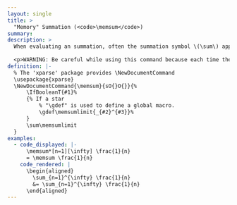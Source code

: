 ```yaml
---
layout: single
title: >
  "Memory" Summation (<code>\memsum</code>)
summary: 
description: >
  When evaluating an summation, often the summation symbol \(\sum\) appears with the same limits repeatedly. A "memory" command <code>\memsum</code> allows for the limits to be typed once when the summation first appears and omitted thereafter. In particular, there are two versions of <code>\memsum</code>: a starred version <code>\memsum*[&lt;lower limit&gt;][&lt;upper limit&gt;]</code> records the lower limit <code>&lt;lower limit&gt;</code> and the upper limit <code>&lt;lower limit&gt;</code> into memory. From then on, the unstarred version <code>\memsum</code> will insert a summation with the recorded limits. In addition to saving time typing, <code>\memsum</code> simplifies the LaTeX code, so it is easier to edit and find mistakes. 
  
  <p>WARNING: Be careful while using this command because each time the starred version is called, it changes the definition for all of the unstarred versions until the next starred version. Thus, if you add <code>\memsum*</code> into the middle of text where you are already using  <code>\memsum</code> with a different definition, you can unintentionally change the rendered equations. For this reason, I restrict the usage of each remembered command to a single equation.</p>
definition: |- 
  % The 'xparse' package provides \NewDocumentCommand
  \usepackage{xparse}
  \NewDocumentCommand{\memsum}{sO{}O{}}{%
      \IfBooleanT{#1}%
      {% If a star
          % "\gdef" is used to define a global macro.
          \gdef\memsumlimit{_{#2}^{#3}}%
      }
      \sum\memsumlimit
  }
examples:
  - code_displayed: |-
      \memsum*[n=1][\infty] \frac{1}{n} 
      = \memsum \frac{1}{n}
    code_rendered: |
      \begin{aligned}
        \sum_{n=1}^{\infty} \frac{1}{n} 
        &= \sum_{n=1}^{\infty} \frac{1}{n}
      \end{aligned}
---
```



<!-- {% include latex-example.txt 
code_displayed="
\memlim*[x_0 \to 5] \frac{(x+1)(x-5)}{(x-2)(x-5)} 
= \memlim \frac{x+1}{x-2} 
= \frac{5+1}{5-2} 
= 2" 
code_rendered="\begin{aligned}
\lim_{x_0 \to 5} \frac{(x+1)(x-5)}{(x-2)(x-5)} 
= \lim_{x_0 \to 5} \frac{x+1}{x-2} 
= \frac{5+1}{5-2} 
= 2
\end{aligned}" %} -->
